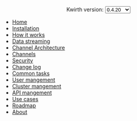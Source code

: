 <center>
  Kwirth version:
  <select id="version" onchange="window.location.href = `/kwirth/#/${document.getElementById('version').value}/index`">
    <option value="0.4.20" selected>0.4.20</option>
    <option value="0.3.160">0.3.160</option>
    <option value="0.2.8">0.2.8</option>
  </select>
</center>


* [Home](index)
* [Installation](installation)
* [How it works](how)
* [Data streaming](datastreaming)
* [Channel Architecture](channelarch)
* [Channels](channels)
* [Security](security)
* [Change log](changelog)
* [Common tasks](commontasks)
* [User mangement](usermanagement)
* [Cluster mangement](clustermanagement)
* [API mangement](apimanagement)
* [Use cases](usecases)
* [Roadmap](roadmap)
* [About](about)
